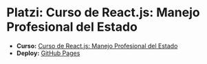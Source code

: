 # Platzi: Curso de React.js: Manejo Profesional del Estado
- **Curso:** [Curso de React.js: Manejo Profesional del Estado](https://platzi.com/cursos/react-estado/)
- **Deploy:** [GitHub Pages](https://lopezemmanuel.github.io/Platzi2023_ManejoEstado/)

